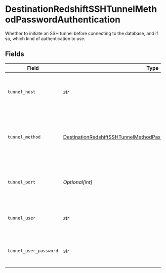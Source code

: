 # DestinationRedshiftSSHTunnelMethodPasswordAuthentication

Whether to initiate an SSH tunnel before connecting to the database, and if so, which kind of authentication to use.


## Fields

| Field                                                                                                                                                               | Type                                                                                                                                                                | Required                                                                                                                                                            | Description                                                                                                                                                         | Example                                                                                                                                                             |
| ------------------------------------------------------------------------------------------------------------------------------------------------------------------- | ------------------------------------------------------------------------------------------------------------------------------------------------------------------- | ------------------------------------------------------------------------------------------------------------------------------------------------------------------- | ------------------------------------------------------------------------------------------------------------------------------------------------------------------- | ------------------------------------------------------------------------------------------------------------------------------------------------------------------- |
| `tunnel_host`                                                                                                                                                       | *str*                                                                                                                                                               | :heavy_check_mark:                                                                                                                                                  | Hostname of the jump server host that allows inbound ssh tunnel.                                                                                                    |                                                                                                                                                                     |
| `tunnel_method`                                                                                                                                                     | [DestinationRedshiftSSHTunnelMethodPasswordAuthenticationTunnelMethod](../../models/shared/destinationredshiftsshtunnelmethodpasswordauthenticationtunnelmethod.md) | :heavy_check_mark:                                                                                                                                                  | Connect through a jump server tunnel host using username and password authentication                                                                                |                                                                                                                                                                     |
| `tunnel_port`                                                                                                                                                       | *Optional[int]*                                                                                                                                                     | :heavy_minus_sign:                                                                                                                                                  | Port on the proxy/jump server that accepts inbound ssh connections.                                                                                                 | 22                                                                                                                                                                  |
| `tunnel_user`                                                                                                                                                       | *str*                                                                                                                                                               | :heavy_check_mark:                                                                                                                                                  | OS-level username for logging into the jump server host                                                                                                             |                                                                                                                                                                     |
| `tunnel_user_password`                                                                                                                                              | *str*                                                                                                                                                               | :heavy_check_mark:                                                                                                                                                  | OS-level password for logging into the jump server host                                                                                                             |                                                                                                                                                                     |